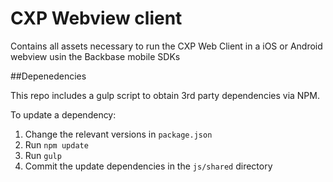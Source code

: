 CXP Webview client
====================

Contains all assets necessary to run the CXP Web Client in a iOS or Android webview usin the Backbase mobile SDKs

##Depenedencies

This repo includes a gulp script to obtain 3rd party dependencies via NPM.

To update a dependency:

1. Change the relevant versions in `package.json`
2. Run `npm update`
3. Run `gulp`
4. Commit the update dependencies in the `js/shared` directory